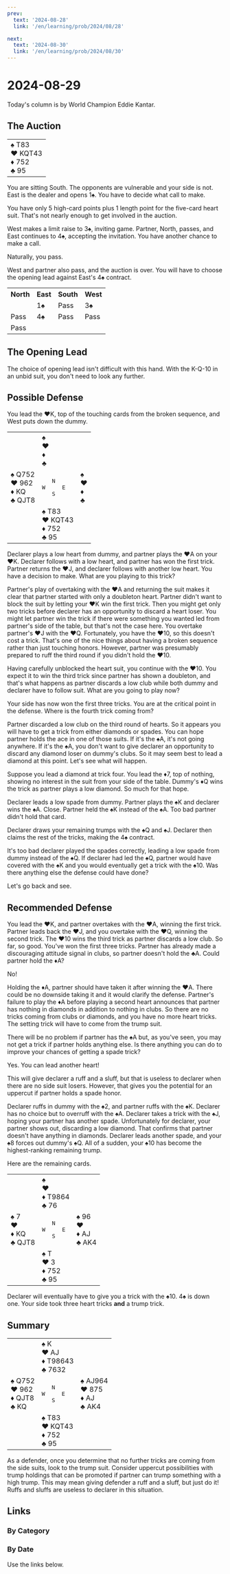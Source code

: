 ```yaml
---
prev:
  text: '2024-08-28'
  link: '/en/learning/prob/2024/08/28'

next:
  text: '2024-08-30'
  link: '/en/learning/prob/2024/08/30'
---
```


# 2024-08-29

Today's column is by World Champion Eddie Kantar.

<Badge type="tip" text="Defense"/>

## The Auction

<table class="hand">
	<tr>
		<td>♠ T83<br>♥ KQT43<br>♦ 752<br>♣ 95</td>
	</tr>
</table>

You are sitting South. The opponents are vulnerable and your side is not. East is the dealer and opens 1♠. You have to decide what call to make.

You have only 5 high-card points plus 1 length point for the five-card heart suit. That's not nearly enough to get involved in the auction.

West makes a limit raise to 3♠, inviting game. Partner, North, passes, and East continues to 4♠, accepting the invitation. You have another chance to make a call.

Naturally, you pass.

West and partner also pass, and the auction is over. You will have to choose the opening lead against East's 4♠ contract.

<table class="auction">
	<tr>
		<th>North</th>
		<th>East</th>
		<th>South</th>
		<th>West</th>
	</tr>
	<tr>
		<td></td>
		<td>1♠</td>
		<td>Pass</td>
		<td>3♠</td>
	</tr>
	<tr>
		<td>Pass</td>
		<td>4♠</td>
		<td>Pass</td>
		<td>Pass</td>
	</tr>
	<tr>
		<td>Pass</td>
		<td></td>
		<td></td>
		<td></td>
	</tr>
</table>

## The Opening Lead

The choice of opening lead isn't difficult with this hand. With the K-Q-10 in an unbid suit, you don't need to look any further.

## Possible Defense

You lead the ♥K, top of the touching cards from the broken sequence, and West puts down the dummy.

<table class="deal">
	<tr>
		<td></td>
		<td>♠ <br>♥ <br>♦ <br>♣ </td>
		<td></td>
	</tr>
	<tr>
		<td>♠ Q752<br>♥ 962<br>♦ KQ<br>♣ QJT8</td>
		<td><pre>   N<br>W     E<br>   S</pre></td>
		<td>♠ <br>♥ <br>♦ <br>♣ </td>
	</tr>
	<tr>
		<td></td>
		<td>♠ T83<br>♥ KQT43<br>♦ 752<br>♣ 95</td>
		<td></td>
	</tr>
</table>

Declarer plays a low heart from dummy, and partner plays the ♥A on your ♥K. Declarer follows with a low heart, and partner has won the first trick. Partner returns the ♥J, and declarer follows with another low heart. You have a decision to make. What are you playing to this trick?

Partner's play of overtaking with the ♥A and returning the suit makes it clear that partner started with only a doubleton heart. Partner didn't want to block the suit by letting your ♥K win the first trick. Then you might get only two tricks before declarer has an opportunity to discard a heart loser. You might let partner win the trick if there were something you wanted led from partner's side of the table, but that's not the case here. You overtake partner's ♥J with the ♥Q. Fortunately, you have the ♥10, so this doesn't cost a trick. That's one of the nice things about having a broken sequence rather than just touching honors. However, partner was presumably prepared to ruff the third round if you didn't hold the ♥10.

Having carefully unblocked the heart suit, you continue with the ♥10. You expect it to win the third trick since partner has shown a doubleton, and that's what happens as partner discards a low club while both dummy and declarer have to follow suit. What are you going to play now?

Your side has now won the first three tricks. You are at the critical point in the defense. Where is the fourth trick coming from?

Partner discarded a low club on the third round of hearts. So it appears you will have to get a trick from either diamonds or spades. You can hope partner holds the ace in one of those suits. If it's the ♠A, it's not going anywhere. If it's the ♠A, you don't want to give declarer an opportunity to discard any diamond loser on dummy's clubs. So it may seem best to lead a diamond at this point. Let's see what will happen.

Suppose you lead a diamond at trick four. You lead the ♦7, top of nothing, showing no interest in the suit from your side of the table. Dummy's ♦Q wins the trick as partner plays a low diamond. So much for that hope.

Declarer leads a low spade from dummy. Partner plays the ♠K and declarer wins the ♠A. Close. Partner held the ♠K instead of the ♠A. Too bad partner didn't hold that card.

Declarer draws your remaining trumps with the ♠Q and ♠J. Declarer then claims the rest of the tricks, making the 4♠ contract.

It's too bad declarer played the spades correctly, leading a low spade from dummy instead of the ♠Q. If declarer had led the ♠Q, partner would have covered with the ♠K and you would eventually get a trick with the ♠10. Was there anything else the defense could have done?

Let's go back and see.

## Recommended Defense

You lead the ♥K, and partner overtakes with the ♥A, winning the first trick. Partner leads back the ♥J, and you overtake with the ♥Q, winning the second trick. The ♥10 wins the third trick as partner discards a low club. So far, so good. You've won the first three tricks. Partner has already made a discouraging attitude signal in clubs, so partner doesn't hold the ♣A. Could partner hold the ♦A?

No!

Holding the ♦A, partner should have taken it after winning the ♥A. There could be no downside taking it and it would clarify the defense. Partner's failure to play the ♦A before playing a second heart announces that partner has nothing in diamonds in addition to nothing in clubs. So there are no tricks coming from clubs or diamonds, and you have no more heart tricks. The setting trick will have to come from the trump suit.

There will be no problem if partner has the ♠A but, as you've seen, you may not get a trick if partner holds anything else. Is there anything you can do to improve your chances of getting a spade trick?

Yes. You can lead another heart!

This will give declarer a ruff and a sluff, but that is useless to declarer when there are no side suit losers. However, that gives you the potential for an uppercut if partner holds a spade honor.

Declarer ruffs in dummy with the ♠2, and partner ruffs with the ♠K. Declarer has no choice but to overruff with the ♠A. Declarer takes a trick with the ♠J, hoping your partner has another spade. Unfortunately for declarer, your partner shows out, discarding a low diamond. That confirms that partner doesn't have anything in diamonds. Declarer leads another spade, and your ♠8 forces out dummy's ♠Q. All of a sudden, your ♠10 has become the highest-ranking remaining trump.

Here are the remaining cards.

<table class="deal">
	<tr>
		<td></td>
		<td>♠ <br>♥ <br>♦ T9864<br>♣ 76</td>
		<td></td>
	</tr>
	<tr>
		<td>♠ 7<br>♥ <br>♦ KQ<br>♣ QJT8</td>
		<td><pre>   N<br>W     E<br>   S</pre></td>
		<td>♠ 96<br>♥ <br>♦ AJ<br>♣ AK4</td>
	</tr>
	<tr>
		<td></td>
		<td>♠ T<br>♥ 3<br>♦ 752<br>♣ 95</td>
		<td></td>
	</tr>
</table>

Declarer will eventually have to give you a trick with the ♠10. 4♠ is down one. Your side took three heart tricks **and** a trump trick.

## Summary

<table class="deal">
	<tr>
		<td></td>
		<td>♠ K<br>♥ AJ<br>♦ T98643<br>♣ 7632</td>
		<td></td>
	</tr>
	<tr>
		<td>♠ Q752<br>♥ 962<br>♦ QJT8<br>♣ KQ</td>
		<td><pre>   N<br>W     E<br>   S</pre></td>
		<td>♠ AJ964<br>♥ 875<br>♦ AJ<br>♣ AK4</td>
	</tr>
	<tr>
		<td></td>
		<td>♠ T83<br>♥ KQT43<br>♦ 752<br>♣ 95</td>
		<td></td>
	</tr>
</table>

As a defender, once you determine that no further tricks are coming from the side suits, look to the trump suit. Consider uppercut possibilities with trump holdings that can be promoted if partner can trump something with a high trump. This may mean giving defender a ruff and a sluff, but just do it! Ruffs and sluffs are useless to declarer in this situation.

## Links

[<Badge type="tip" text="Go to Practice"/>](/en/practice/prob/2024/08/29)

### By Category

[<Badge type="tip" text="<--"/>](/en/learning/prob/2024/08/27)
[<Badge type="tip" text="Calendar"/>](/en/learning/calendar/2024/08)
[<Badge type="tip" text="-->"/>](/en/learning/prob/2024/09/03)

### By Date

Use the links below.